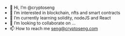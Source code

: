 - 👋 Hi, I’m @cryptoseng
- 👀 I’m interested in blockchain, nfts and smart contracts
- 🌱 I’m currently learning solidity, nodeJS and React
- 💞️ I’m looking to collaborate on ...
- 📫 How to reach me seng@cryptoseng.com

<!---
cryptoseng/cryptoseng is a ✨ special ✨ repository because its `README.md` (this file) appears on your GitHub profile.
You can click the Preview link to take a look at your changes.
--->
